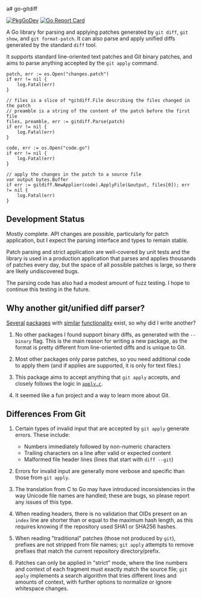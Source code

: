 a# go-gitdiff

[![PkgGoDev](https://pkg.go.dev/badge/github.com/gitleaks/go-gitdiff/gitdiff)](https://pkg.go.dev/github.com/gitleaks/go-gitdiff/gitdiff) [![Go Report Card](https://goreportcard.com/badge/github.com/gitleaks/go-gitdiff)](https://goreportcard.com/report/github.com/gitleaks/go-gitdiff)

A Go library for parsing and applying patches generated by `git diff`, `git
show`, and `git format-patch`. It can also parse and apply unified diffs
generated by the standard `diff` tool.

It supports standard line-oriented text patches and Git binary patches, and
aims to parse anything accepted by the `git apply` command.

```golang
patch, err := os.Open("changes.patch")
if err != nil {
    log.Fatal(err)
}

// files is a slice of *gitdiff.File describing the files changed in the patch
// preamble is a string of the content of the patch before the first file
files, preamble, err := gitdiff.Parse(patch)
if err != nil {
    log.Fatal(err)
}

code, err := os.Open("code.go")
if err != nil {
    log.Fatal(err)
}

// apply the changes in the patch to a source file
var output bytes.Buffer
if err := gitdiff.NewApplier(code).ApplyFile(&output, files[0]); err != nil {
    log.Fatal(err)
}
```

## Development Status

Mostly complete. API changes are possible, particularly for patch application,
but I expect the parsing interface and types to remain stable.

Patch parsing and strict application are well-covered by unit tests and the
library is used in a production application that parses and applies thousands of
patches every day, but the space of all possible patches is large, so there are
likely undiscovered bugs.

The parsing code has also had a modest amount of fuzz testing. I hope to continue
this testing in the future.

## Why another git/unified diff parser?

[Several][sourcegraph] [packages][sergi] with [similar][waigani]
[functionality][seletskiy] exist, so why did I write another?

1. No other packages I found support binary diffs, as generated with the
   `--binary` flag. This is the main reason for writing a new package, as the
   format is pretty different from line-oriented diffs and is unique to Git.

2. Most other packages only parse patches, so you need additional code to apply
   them (and if applies are supported, it is only for text files.)

3. This package aims to accept anything that `git apply` accepts, and closely
   follows the logic in [`apply.c`][apply.c].

4. It seemed like a fun project and a way to learn more about Git.

[sourcegraph]: https://github.com/sourcegraph/go-diff
[sergi]: https://github.com/sergi/go-diff
[waigani]: https://github.com/waigani/diffparser
[seletskiy]: https://github.com/seletskiy/godiff

[apply.c]: https://github.com/git/git/blob/master/apply.c

## Differences From Git

1. Certain types of invalid input that are accepted by `git apply` generate
   errors. These include:

   - Numbers immediately followed by non-numeric characters
   - Trailing characters on a line after valid or expected content
   - Malformed file header lines (lines that start with `diff --git`)

2. Errors for invalid input are generally more verbose and specific than those
   from `git apply`.

3. The translation from C to Go may have introduced inconsistencies in the way
   Unicode file names are handled; these are bugs, so please report any issues
   of this type.

4. When reading headers, there is no validation that OIDs present on an `index`
   line are shorter than or equal to the maximum hash length, as this requires
   knowing if the repository used SHA1 or SHA256 hashes.

5. When reading "traditional" patches (those not produced by `git`), prefixes
   are not stripped from file names; `git apply` attempts to remove prefixes
   that match the current repository directory/prefix.

6. Patches can only be applied in "strict" mode, where the line numbers and
   context of each fragment must exactly match the source file; `git apply`
   implements a search algorithm that tries different lines and amounts of
   context, with further options to normalize or ignore whitespace changes.
